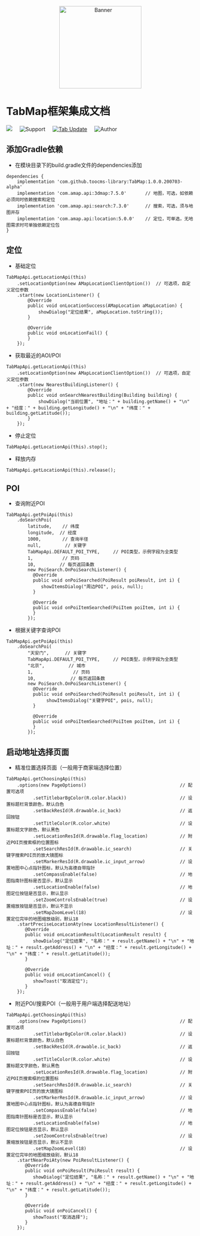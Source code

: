 <p align="center">
  <img src="https://avatars3.githubusercontent.com/u/38806334?s=400&u=b20d7b719e126e45e3d45c0ff04d0597ae3ed703&v=4" width="220" height="220" alt="Banner" />
</p>

# TabMap框架集成文档

[![](https://jitpack.io/v/toocms-library/TabMap.svg)](https://jitpack.io/#toocms-library/Tab)&#160;&#160;&#160;&#160;&#160;![Support](https://img.shields.io/badge/API-19+-4BC51D.svg)&#160;&#160;&#160;&#160;&#160;[![Tab Update](https://img.shields.io/badge/更新-记录-4BC51D.svg)](https://github.com/toocms-library/TabMap/releases)&#160;&#160;&#160;&#160;&#160;![Author](https://img.shields.io/badge/Author-Zero-4BC51D.svg)

## 添加Gradle依赖
- 在模块目录下的build.gradle文件的dependencies添加

```
dependencies {
    implementation 'com.github.toocms-library:TabMap:1.0.0.200703-alpha'
    implementation 'com.amap.api:3dmap:7.5.0'       // 地图，可选，如依赖必须同时依赖搜索和定位
    implementation 'com.amap.api:search:7.3.0'      // 搜索，可选，须与地图并存
    implementation 'com.amap.api:location:5.0.0'    // 定位，可单选，无地图需求时可单独依赖定位包
}
```

## 定位

- 基础定位

```
TabMapApi.getLocationApi(this)
    .setLocationOption(new AMapLocationClientOption())  // 可选项，自定义定位参数
    .start(new LocationListener() {
        @Override
        public void onLocationSuccess(AMapLocation aMapLocation) {
            showDialog("定位结果", aMapLocation.toString());
        }

        @Override
        public void onLocationFail() {
        }
    });
```

- 获取最近的AOI/POI

```
TabMapApi.getLocationApi(this)
    .setLocationOption(new AMapLocationClientOption())  // 可选项，自定义定位参数
    .start(new NearestBuildingListener() {
        @Override
        public void onSearchNearestBuilding(Building building) {
            showDialog("当前位置", "地址：" + building.getName() + "\n" + "经度：" + building.getLongitude() + "\n" + "纬度：" + building.getLatitude());
        }
    });
```

- 停止定位

```
TabMapApi.getLocationApi(this).stop();
```

- 释放内存

```
TabMapApi.getLocationApi(this).release();
```

## POI

- 查询附近POI

```
TabMapApi.getPoiApi(this)
    .doSearchPoi(
        latitude,    // 纬度
        longitude,  // 经度
        1000,        // 查询半径
        null,         // 关键字
        TabMapApi.DEFAULT_POI_TYPE,     // POI类型，示例字段为全类型
        1,           // 页码
        10,         // 每页返回条数
        new PoiSearch.OnPoiSearchListener() {
          @Override
          public void onPoiSearched(PoiResult poiResult, int i) {
             showItemsDialog("周边POI", pois, null);
          }

          @Override
          public void onPoiItemSearched(PoiItem poiItem, int i) {
          }
        });
```

- 根据关键字查询POI

```
TabMapApi.getPoiApi(this)
    .doSearchPoi(
        "天安门",      // 关键字
        TabMapApi.DEFAULT_POI_TYPE,     // POI类型，示例字段为全类型
        "北京",         // 城市
        1,               // 页码
        10,             // 每页返回条数
        new PoiSearch.OnPoiSearchListener() {
          @Override
          public void onPoiSearched(PoiResult poiResult, int i) {
               showItemsDialog("关键字POI", pois, null);
          }

          @Override
          public void onPoiItemSearched(PoiItem poiItem, int i) {
          }
        });
```

## 启动地址选择页面

- 精准位置选择页面（一般用于商家端选择位置）

```
TabMapApi.getChoosingApi(this)
    .options(new PageOptions()                                   // 配置可选项
          .setTitlebarBgColor(R.color.black))                    // 设置标题栏背景颜色，默认白色
          .setBackResId(R.drawable.ic_back)                      // 返回按钮
          .setTitleColor(R.color.white)                          // 设置标题文字颜色，默认黑色
          .setLocationResId(R.drawable.flag_location)            // 附近POI页搜索框的位置图标
          .setSearchResId(R.drawable.ic_search)                  // 关键字搜索POI页的放大镜图标
          .setMarkerResId(R.drawable.ic_input_arrow)             // 设置地图中心点指针图标，默认为高德自带指针
          .setCompassEnable(false)                               // 地图指南针图标是否显示，默认显示
          .setLocationEnable(false)                              // 地图定位按钮是否显示，默认显示
          .setZoomControlsEnable(true)                           // 设置缩放按钮是否显示，默认不显示
          .setMapZoomLevel(18)                                   // 设置定位完毕的地图缩放级别，默认18
    .startPreciseLocationAty(new LocationResultListener() {
       @Override
       public void onLocationResult(LocationResult result) {
          showDialog("定位结果", "名称：" + result.getName() + "\n" + "地址：" + result.getAddress() + "\n" + "经度：" + result.getLongitude() + "\n" + "纬度：" + result.getLatitude());
       }

       @Override
       public void onLocationCancel() {
          showToast("取消定位");
       }
    });
```

- 附近POI/搜索POI（一般用于用户端选择配送地址）

```
TabMapApi.getChoosingApi(this)
    .options(new PageOptions()                                   // 配置可选项
          .setTitlebarBgColor(R.color.black))                    // 设置标题栏背景颜色，默认白色
          .setBackResId(R.drawable.ic_back)                      // 返回按钮
          .setTitleColor(R.color.white)                          // 设置标题文字颜色，默认黑色
          .setLocationResId(R.drawable.flag_location)            // 附近POI页搜索框的位置图标
          .setSearchResId(R.drawable.ic_search)                  // 关键字搜索POI页的放大镜图标
          .setMarkerResId(R.drawable.ic_input_arrow)             // 设置地图中心点指针图标，默认为高德自带指针
          .setCompassEnable(false)                               // 地图指南针图标是否显示，默认显示
          .setLocationEnable(false)                              // 地图定位按钮是否显示，默认显示
          .setZoomControlsEnable(true)                           // 设置缩放按钮是否显示，默认不显示
          .setMapZoomLevel(18)                                   // 设置定位完毕的地图缩放级别，默认18
    .startNearPoiAty(new PoiResultListener() {
       @Override
       public void onPoiResult(PoiResult result) {
          showDialog("定位结果", "名称：" + result.getName() + "\n" + "地址：" + result.getAddress() + "\n" + "经度：" + result.getLongitude() + "\n" + "纬度：" + result.getLatitude());
       }

       @Override
       public void onPoiCancel() {
          showToast("取消选择");
       }
    });
```